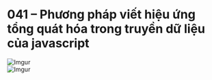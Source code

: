 # 041 – Phương pháp viết hiệu ứng tổng quát hóa trong truyền dữ liệu của javascript

![Imgur](https://i.imgur.com/h05CUHL.png)  
![Imgur](https://i.imgur.com/OEAWdIl.png)  

